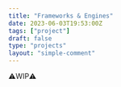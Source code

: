 ```yaml
---
title: "Frameworks & Engines"
date: 2023-06-03T19:53:00Z
tags: ["project"]
draft: false
type: "projects"
layout: "simple-comment"
---
```

⚠️WIP⚠️ 